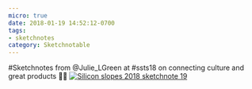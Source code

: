 ```yaml
---
micro: true
date: 2018-01-19 14:52:12-0700
tags:
- sketchnotes
category: Sketchnotable
---
```


#Sketchnotes from @Julie_LGreen at #ssts18 on connecting culture and great products ✍🏼 [![Silicon slopes 2018 sketchnote 19](https://media.bennorris.org/images/sketchnotable/uploads/2018/eee5f34abe.jpg)](https://media.bennorris.org/images/sketchnotable/uploads/2018/eee5f34abe.jpg)